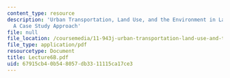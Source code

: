 ```yaml
---
content_type: resource
description: 'Urban Transportation, Land Use, and the Environment in Latin America:
  A Case Study Approach'
file: null
file_location: /coursemedia/11-943j-urban-transportation-land-use-and-the-environment-spring-2002/67915cb40b548057db3311115ca17ce3_Lecture6B.pdf
file_type: application/pdf
resourcetype: Document
title: Lecture6B.pdf
uid: 67915cb4-0b54-8057-db33-11115ca17ce3
---
```

